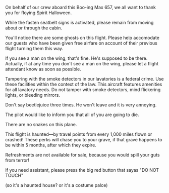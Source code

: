 On behalf of our crew aboard this Boo-ing Max 657, we all want to thank you for floying Spirit Halloween.

While the fasten seatbelt signs is activated, please remain from moving about or through the cabin. 

You'll notice there are some ghosts on this flight. Please help accomodate our guests who have been given free airfare on account of their previous flight turning them this way.

If you see a man on the wing, that's fine. He's supposed to be there. Actually, if at any time you don't see a man on the wing, please let a flight attendant know as soon as possible.

Tampering with the smoke detectors in our lavatories is a federal crime. Use these facilities within the context of the law. This aircraft features amenities for all lavatory needs. Do not tamper with smoke detectors, mind flickering lights, or bleeding mirrors.

Don't say beetlejuice three times. He won't leave and it is very annoying.

The pilot would like to inform you that all of you are going to die.

There are no snakes on this plane.

This flight is haunted—by travel points from every 1,000 miles flown or crashed! These perks will chase you to your grave, if that grave happens to be within 5 months, after which they expire.

Refreshments are not available for sale, because you would spill your guts from terror!

If you need assistant, please press the big red button that sayas "DO NOT TOUCH"



(so it's a haunted house? or it's a costume palce)